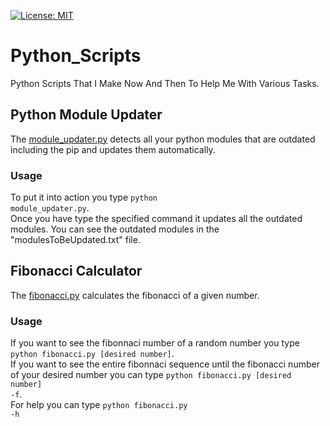 [![License: MIT](https://img.shields.io/badge/License-MIT-yellow.svg)](Python_Scripts/LICENSE)
# Python_Scripts
Python Scripts That I Make Now And Then To Help Me With Various Tasks.<br/>

## Python Module Updater
The [module_updater.py](Python_Scripts/src/module_updater.py) detects all your python modules that are outdated including the pip and updates them automatically.
### Usage
To put it into action you type <code>python module_updater.py</code>.<br/>
Once you have type the specified command it updates all the outdated modules. You can see the outdated modules in the "modulesToBeUpdated.txt" file.

## Fibonacci Calculator
The [fibonacci.py](Python_Scripts/src/fibonacci.py) calculates the fibonacci of a given number.
### Usage
If you want to see the fibonnaci number of a random number you type <code>python fibonacci.py [desired number]</code>.<br/>
If you want to see the entire fibonnaci sequence until the fibonacci number of your desired number you can type <code>python fibonacci.py [desired number] -f</code>.<br/>
For help you can type <code>python fibonacci.py -h</code>
